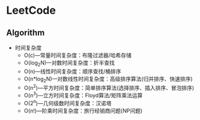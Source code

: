 # LeetCode

## Algorithm

+ 时间复杂度
	+ O(c)—常量时间复杂度：布隆过滤器/哈希存储
	+ O(log<sub>2</sub>N)—对数时间复杂度：折半查找
	+ O(n)—线性时间复杂度：顺序查找/桶排序
	+ O(n*log<sub>2</sub>N)—对数线性时间复杂度：高级排序算法(归并排序、快速排序)
	+ O(n<sup>2</sup>)—平方时间复杂度：简单排序算法(选择排序、插入排序、冒泡排序)
	+ O(n<sup>3</sup>)—立方时间复杂度：Floyd算法/矩阵乘法运算
	+ O(2<sup>n</sup>)—几何级数时间复杂度：汉诺塔
	+ O(n!)—阶乘时间复杂度：旅行经销商问题(NP问题)
	
